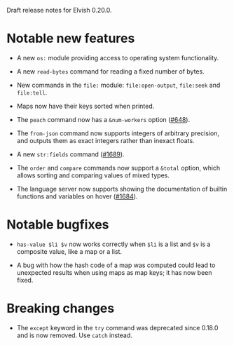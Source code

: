 Draft release notes for Elvish 0.20.0.

# Notable new features

-   A new `os:` module providing access to operating system functionality.

-   A new `read-bytes` command for reading a fixed number of bytes.

-   New commands in the `file:` module: `file:open-output`, `file:seek` and
    `file:tell`.

-   Maps now have their keys sorted when printed.

-   The `peach` command now has a `&num-workers` option
    ([#648](https://github.com/elves/elvish/issues/648)).

-   The `from-json` command now supports integers of arbitrary precision, and
    outputs them as exact integers rather than inexact floats.

-   A new `str:fields` command ([#1689](https://b.elv.sh/1689)).

-   The `order` and `compare` commands now support a `&total` option, which
    allows sorting and comparing values of mixed types.

-   The language server now supports showing the documentation of builtin
    functions and variables on hover ([#1684](https://b.elv.sh/1684)).

# Notable bugfixes

-   `has-value $li $v` now works correctly when `$li` is a list and `$v` is a
    composite value, like a map or a list.

-   A bug with how the hash code of a map was computed could lead to unexpected
    results when using maps as map keys; it has now been fixed.

# Breaking changes

-   The `except` keyword in the `try` command was deprecated since 0.18.0 and is
    now removed. Use `catch` instead.
